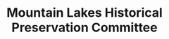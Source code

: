 ---
layout: repo
title: "Mountain Lakes Historical Preservation Committee"
id: 12542
permalink: repos/12542/
---